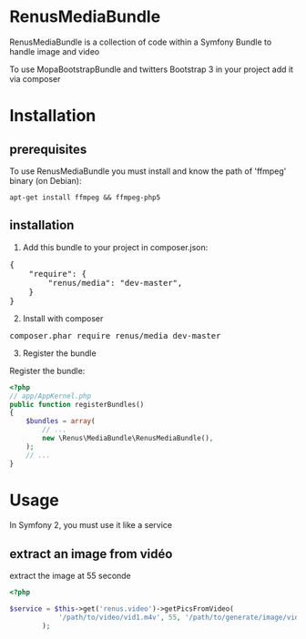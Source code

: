 # RenusMediaBundle
RenusMediaBundle is a collection of code within a Symfony Bundle to  handle image and video

To use MopaBootstrapBundle and twitters Bootstrap 3 in your project add it via composer


# Installation

## prerequisites
To use RenusMediaBundle you must install and know the path of 'ffmpeg' binary (on Debian):


    apt-get install ffmpeg && ffmpeg-php5
    
## installation
    
1. Add this bundle to your project in composer.json:
    
<pre>
{
    "require": {
        "renus/media": "dev-master",
    }
}
</pre>

2. Install with composer

<pre>
composer.phar require renus/media dev-master
</pre>

3. Register the bundle

Register the bundle:

```php
<?php
// app/AppKernel.php
public function registerBundles()
{
    $bundles = array(
        // ...
        new \Renus\MediaBundle\RenusMediaBundle(),
    );
    // ...
}
```

# Usage
In Symfony 2, you must use it like a service 
   
## extract an image from vidéo
extract the image at 55 seconde

```php
<?php

$service = $this->get('renus.video')->getPicsFromVideo(
            '/path/to/video/vid1.m4v', 55, '/path/to/generate/image/vid1.jpg'
        );
```   
